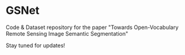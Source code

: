 # GSNet
Code & Dataset repository for the paper "Towards Open-Vocabulary Remote Sensing Image Semantic Segmentation"

Stay tuned for updates!
